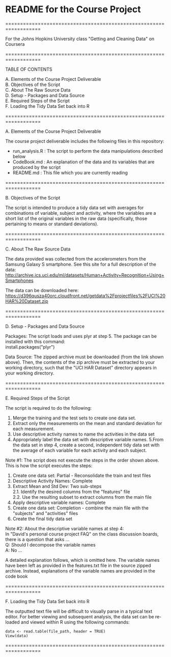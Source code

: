 # README for the Course Project
==================================================================

For the Johns Hopkins University class "Getting and Cleaning Data" on Coursera

==================================================================

TABLE OF CONTENTS

A. Elements of the Course Project Deliverable<br>
B. Objectives of the Script<br>
C. About The Raw Source Data<br>
D. Setup - Packages and Data Source<br>
E. Required Steps of the Script<br>
F. Loading the Tidy Data Set back into R

==================================================================

A. Elements of the Course Project Deliverable

The course project deliverable includes the following files in this repository:
* run_analysis.R : The script to perform the data manipulations described below
* CodeBook.md : An explanation of the data and its variables that are produced by the script
* README.md : This file which you are currently reading

==================================================================

B. Objectives of the Script

The script is intended to produce a tidy data set with averages for combinations of variable, subject and activity, where the variables are a short list of the original variables in the raw data (specifically, those pertaining to means or standard deviations).

==================================================================

C. About The Raw Source Data

The data provided was collected from the accelerometers from the Samsung Galaxy S smartphone. See this site for a full description of the data: <br>
http://archive.ics.uci.edu/ml/datasets/Human+Activity+Recognition+Using+Smartphones 

The data can be downloaded here:<br>
https://d396qusza40orc.cloudfront.net/getdata%2Fprojectfiles%2FUCI%20HAR%20Dataset.zip 

==================================================================

D. Setup - Packages and Data Source

Packages: The script loads and uses plyr at step 5. The package can be installed with this command:<br>
  install.packages("plyr")

Data Source: The zipped archive must be downloaded (from the link shown above). Then, the contents of the zip archive must be extracted to your working directory, such that the "UCI HAR Dataset" directory appears in your working directory.

==================================================================

E. Required Steps of the Script

The script is required to do the following: 
1. Merge the training and the test sets to create one data set.
2. Extract only the measurements on the mean and standard deviation for each measurement. 
3. Use descriptive activity names to name the activities in the data set
4. Appropriately label the data set with descriptive variable names. 
5.From the data set in step 4, create a second, independent tidy data set with the average of each variable for each activity and each subject.

Note #1: The script does not execute the steps in the order shown above.
This is how the script executes the steps:
  1. Create one data set: Partial - Reconsolidate the train and test files
  3. Descriptive Activity Names: Complete
  2. Extract Mean and Std Dev: Two sub-steps<br>
     2.1. Identify the desired columns from the "features" file<br>
     2.2. Use the resulting subset to extract columns from the main file<br>
  4. Apply descriptive variable names: Complete
  1. Create one data set: Completion - combine the main file with the "subjects" and "activities" files
  5. Create the final tidy data set

Note #2: About the descriptive variable names at step 4:<br>
In "David's personal course project FAQ" on the class discussion boards, there is a question that asks ...<br>
Q: Should I decompose the variable names<br>
A: No ... 

A detailed explanation follows, which is omitted here. The variable names have been left as provided in the features.txt file in the source zipped archive. Instead, explanations of the variable names are provided in the code book

==================================================================

F. Loading the Tidy Data Set back into R

The outputted text file will be difficult to visually parse in a typical text editor. For better viewing and subsequent analysis, the data set can be re-loaded and viewed within R using the following commands:

    data <- read.table(file_path, header = TRUE)
    View(data)

==================================================================

